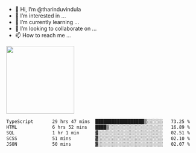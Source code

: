 - 👋 Hi, I’m @tharinduvindula
- 👀 I’m interested in ...
- 🌱 I’m currently learning ...
- 💞️ I’m looking to collaborate on ...
- 📫 How to reach me ...

<!---
tharinduvindula/tharinduvindula is a ✨ special ✨ repository because its `README.md` (this file) appears on your GitHub profile.
You can click the Preview link to take a look at your changes.
--->

<img height="180em" src="https://github-readme-stats.vercel.app/api?username=tharinduvindula&show_icons=true&hide_border=false&&count_private=true&include_all_commits=true" />


<!--START_SECTION:waka-->

```txt
TypeScript       29 hrs 47 mins  ██████████████████▒░░░░░░   73.25 %
HTML             6 hrs 52 mins   ████▒░░░░░░░░░░░░░░░░░░░░   16.89 %
SQL              1 hr 1 min      ▓░░░░░░░░░░░░░░░░░░░░░░░░   02.51 %
SCSS             51 mins         ▓░░░░░░░░░░░░░░░░░░░░░░░░   02.10 %
JSON             50 mins         ▓░░░░░░░░░░░░░░░░░░░░░░░░   02.07 %
```

<!--END_SECTION:waka-->

